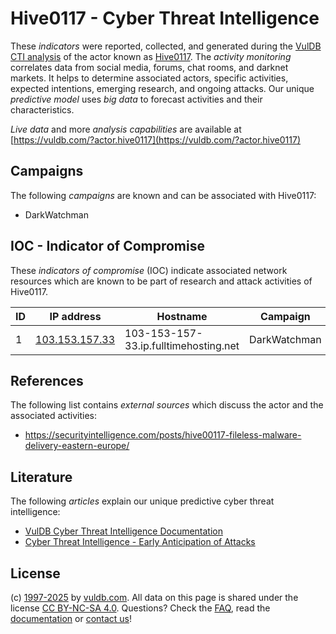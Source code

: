 # Hive0117 - Cyber Threat Intelligence

These _indicators_ were reported, collected, and generated during the [VulDB CTI analysis](https://vuldb.com/?kb.cti) of the actor known as [Hive0117](https://vuldb.com/?actor.hive0117). The _activity monitoring_ correlates data from social media, forums, chat rooms, and darknet markets. It helps to determine associated actors, specific activities, expected intentions, emerging research, and ongoing attacks. Our unique _predictive model_ uses _big data_ to forecast activities and their characteristics.

_Live data_ and more _analysis capabilities_ are available at [https://vuldb.com/?actor.hive0117](https://vuldb.com/?actor.hive0117)

## Campaigns

The following _campaigns_ are known and can be associated with Hive0117:

* DarkWatchman

## IOC - Indicator of Compromise

These _indicators of compromise_ (IOC) indicate associated network resources which are known to be part of research and attack activities of Hive0117.

ID | IP address | Hostname | Campaign | Confidence
-- | ---------- | -------- | -------- | ----------
1 | [103.153.157.33](https://vuldb.com/?ip.103.153.157.33) | 103-153-157-33.ip.fulltimehosting.net | DarkWatchman | High

## References

The following list contains _external sources_ which discuss the actor and the associated activities:

* https://securityintelligence.com/posts/hive00117-fileless-malware-delivery-eastern-europe/

## Literature

The following _articles_ explain our unique predictive cyber threat intelligence:

* [VulDB Cyber Threat Intelligence Documentation](https://vuldb.com/?kb.cti)
* [Cyber Threat Intelligence - Early Anticipation of Attacks](https://www.scip.ch/en/?labs.20201022)

## License

(c) [1997-2025](https://vuldb.com/?kb.changelog) by [vuldb.com](https://vuldb.com/?kb.about). All data on this page is shared under the license [CC BY-NC-SA 4.0](https://creativecommons.org/licenses/by-nc-sa/4.0/). Questions? Check the [FAQ](https://vuldb.com/?kb.faq), read the [documentation](https://vuldb.com/?kb) or [contact us](https://vuldb.com/?contact)!
